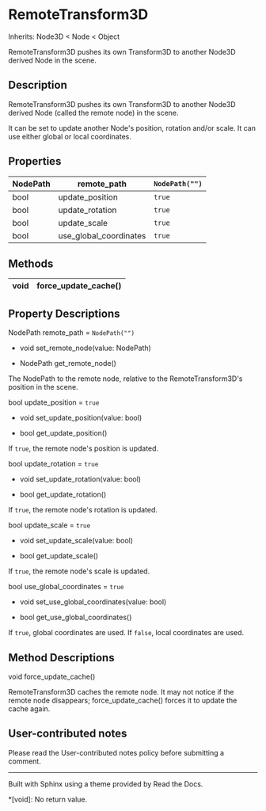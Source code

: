# RemoteTransform3D

Inherits: Node3D < Node < Object

RemoteTransform3D pushes its own Transform3D to another Node3D derived Node in
the scene.

## Description

RemoteTransform3D pushes its own Transform3D to another Node3D derived Node
(called the remote node) in the scene.

It can be set to update another Node's position, rotation and/or scale. It can
use either global or local coordinates.

## Properties

NodePath | remote_path | `NodePath("")`  
---|---|---  
bool | update_position | `true`  
bool | update_rotation | `true`  
bool | update_scale | `true`  
bool | use_global_coordinates | `true`  
  
## Methods

void | force_update_cache()  
---|---  
  
## Property Descriptions

NodePath remote_path = `NodePath("")`

  * void set_remote_node(value: NodePath)

  * NodePath get_remote_node()

The NodePath to the remote node, relative to the RemoteTransform3D's position
in the scene.

bool update_position = `true`

  * void set_update_position(value: bool)

  * bool get_update_position()

If `true`, the remote node's position is updated.

bool update_rotation = `true`

  * void set_update_rotation(value: bool)

  * bool get_update_rotation()

If `true`, the remote node's rotation is updated.

bool update_scale = `true`

  * void set_update_scale(value: bool)

  * bool get_update_scale()

If `true`, the remote node's scale is updated.

bool use_global_coordinates = `true`

  * void set_use_global_coordinates(value: bool)

  * bool get_use_global_coordinates()

If `true`, global coordinates are used. If `false`, local coordinates are
used.

## Method Descriptions

void force_update_cache()

RemoteTransform3D caches the remote node. It may not notice if the remote node
disappears; force_update_cache() forces it to update the cache again.

## User-contributed notes

Please read the User-contributed notes policy before submitting a comment.

* * *

Built with Sphinx using a theme provided by Read the Docs.

  *[void]: No return value.

